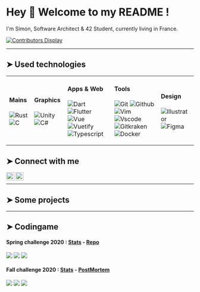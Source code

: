 # Hey 👋 Welcome to my README !

<p>I'm Simon, Software Architect & 42 Student, currently living in France.</p>

[![Contributors Display](https://badges.pufler.dev/contributors/sgalasso42/n-puzzle?size=50&padding=5&bots=true)](https://badges.pufler.dev)

---

## ➤ Used technologies

<table>
	<tbody>
		<tr>
			<td>
				<h4>Mains</h4>
				<p>
					<img alt="Rust" src="https://img.shields.io/badge/Rust-000000?style=flat&logo=rust&logoColor=white" />
					<img alt="C" src="https://img.shields.io/badge/C-00599C?style=flat&logo=c&logoColor=white" />
				</p>
			</td>
			<td>
				<h4>Graphics</h4>
				<p>
					<img alt="Unity" src="https://img.shields.io/badge/Unity-100000?style=flat&logo=unity&logoColor=white" />
					<img alt="C#" src="https://img.shields.io/badge/C%23-239120?style=flat&logo=c-sharp&logoColor=white" />
				</p>
			</td>
			<td>
				<h4>Apps & Web</h4>
				<p>
					<img alt="Dart" src="https://img.shields.io/badge/Dart-0175C2?style=flat&logo=dart&logoColor=white" />
					<img alt="Flutter" src="https://img.shields.io/badge/Flutter-02569B?style=flat&logo=flutter&logoColor=white" />
					<img alt="Vue" src="https://img.shields.io/badge/Vue.js-35495E?style=fflat&logo=vue.js&logoColor=4FC08D" />
					<img alt="Vuetify" src="https://img.shields.io/badge/-vuetify-A8B9CC?style=flat&logo=vuetify&logoColor=white" />
					<img alt="Typescript" src="https://img.shields.io/badge/TypeScript-007ACC?style=flat&logo=typescript&logoColor=white" />
				</p>
			</td>
			<td>
				<h4>Tools</h4>
				<p>
					<img alt="Git" src="https://img.shields.io/badge/-git-50532?style=flat&logo=git&logoColor=white" />
					<img alt="Github" src="https://img.shields.io/badge/GitHub-100000?style=flat&logo=github&logoColor=white" />
					<img alt="Vim" src="https://img.shields.io/badge/-vim-007ACC?style=flat&logo=vim&logoColor=white" />
					<img alt="Vscode" src="https://img.shields.io/badge/-vscode-007ACC?style=flat&logo=vscode&logoColor=white" />
					<img alt="Gitkraken" src="https://img.shields.io/badge/-gitkraken-50532?style=flat&logo=gitkraken&logoColor=white" />
					<img alt="Docker" src="https://img.shields.io/badge/-docker-0db7ed?style=flat&logo=docker&logoColor=white" />
				</p>
			</td>
			<td>
				<h4>Design</h4>
				<p>
					<img alt="Illustrator" src="https://img.shields.io/badge/-adobe%20illustrator-FF9A00?style=flat&logo=adobe%20illustrator&logoColor=white" />
					<img alt="Figma" src="https://img.shields.io/badge/-figma-F24E1E?style=flat&logo=figma&logoColor=white" />
				</p>
			</td>
		</tr>
	</tbody>
</table>

## ➤ Connect with me

[<img align="left" alt="linkedin" height="22px" src="https://cdn.jsdelivr.net/npm/simple-icons@v3/icons/linkedin.svg" />][linkedin]
[<img align="left" alt="codingame" height="22px" src="https://cdn.worldvectorlogo.com/logos/codingame-1.svg" />][codingame]<br/>

---

## ➤ Some projects

---

## ➤ Codingame
#### Spring challenge 2020 : <a href="https://www.codingame.com/contests/spring-challenge-2020/leaderboard/global?column=keyword&value=sgalasso">Stats</a> - <a href="https://github.com/sgalasso42/codingame_spring_challenge_2020">Repo</a>

<p align="start">
	<img src="https://img.shields.io/badge/League-Legendary-f96249?style=flat" />
	<img src="https://img.shields.io/badge/overall%20rank-49%20%2F%204955-brightgreen?style=flat" />
	<img src="https://img.shields.io/badge/Team%20rank%20(42)-2%20%2F%20120-brightgreen?style=flat" />
</p>

#### Fall challenge 2020 : <a href="https://www.codingame.com/contests/fall-challenge-2020/leaderboard/global?column=keyword&value=sgalasso">Stats</a> - <a href="https://github.com/sgalasso42/codingame_fall_challenge_2020">PostMortem</a>

<p align="start">
	<img src="https://img.shields.io/badge/League-Gold-gold?style=flat" />
	<img src="https://img.shields.io/badge/overall%20rank-389%20%2F%207011-brightgreen?style=flat" />
	<img src="https://img.shields.io/badge/Team%20rank%20(42)-4%20%2F%20197-brightgreen?style=flat" />
</p>

[linkedin]: https://www.linkedin.com/in/simongalasso/
[codingame]: https://www.codingame.com/profile/f2c879b4cff7194c923835e58e70247f0323943

